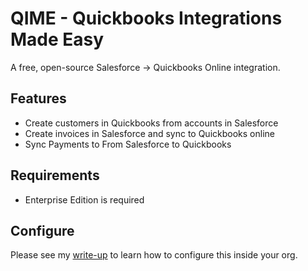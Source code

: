 # QIME - Quickbooks Integrations Made Easy

A free, open-source Salesforce -> Quickbooks Online integration.

## Features

- Create customers in Quickbooks from accounts in Salesforce
- Create invoices in Salesforce and sync to Quickbooks online
- Sync Payments to From Salesforce to Quickbooks

## Requirements

- Enterprise Edition is required

## Configure

Please see my [write-up]() to learn how to configure this inside your org.
